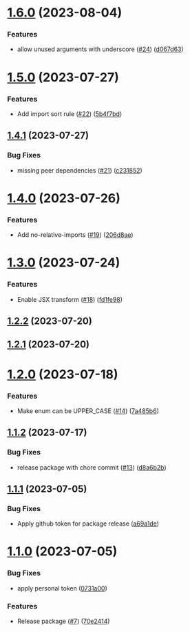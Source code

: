 # [1.6.0](https://github.com/propertyguru/eslint-config-pg/compare/v1.5.0...v1.6.0) (2023-08-04)


### Features

* allow unused arguments with underscore ([#24](https://github.com/propertyguru/eslint-config-pg/issues/24)) ([d067d63](https://github.com/propertyguru/eslint-config-pg/commit/d067d63617c36a5a3fd6aac450981a952518054d))

# [1.5.0](https://github.com/propertyguru/eslint-config-pg/compare/v1.4.1...v1.5.0) (2023-07-27)


### Features

* Add import sort rule ([#22](https://github.com/propertyguru/eslint-config-pg/issues/22)) ([5b4f7bd](https://github.com/propertyguru/eslint-config-pg/commit/5b4f7bdf7d06e9de0dcec5270d768908c3344ae4))

## [1.4.1](https://github.com/propertyguru/eslint-config-pg/compare/v1.4.0...v1.4.1) (2023-07-27)


### Bug Fixes

* missing peer dependencies ([#21](https://github.com/propertyguru/eslint-config-pg/issues/21)) ([c231852](https://github.com/propertyguru/eslint-config-pg/commit/c2318529efcf04b84908191713ce348577809a13))

# [1.4.0](https://github.com/propertyguru/eslint-config-pg/compare/v1.3.0...v1.4.0) (2023-07-26)


### Features

* Add no-relative-imports ([#19](https://github.com/propertyguru/eslint-config-pg/issues/19)) ([206d8ae](https://github.com/propertyguru/eslint-config-pg/commit/206d8ae1c4ec9e404ce54814e185727b890f50d5))

# [1.3.0](https://github.com/propertyguru/eslint-config-pg/compare/v1.2.2...v1.3.0) (2023-07-24)


### Features

* Enable JSX transform ([#18](https://github.com/propertyguru/eslint-config-pg/issues/18)) ([fd1fe98](https://github.com/propertyguru/eslint-config-pg/commit/fd1fe981e81310a964f3d0f6bdbee9c07f034c76))

## [1.2.2](https://github.com/propertyguru/eslint-config-pg/compare/v1.2.1...v1.2.2) (2023-07-20)

## [1.2.1](https://github.com/propertyguru/eslint-config-pg/compare/v1.2.0...v1.2.1) (2023-07-20)

# [1.2.0](https://github.com/propertyguru/eslint-config-pg/compare/v1.1.2...v1.2.0) (2023-07-18)


### Features

* Make enum can be UPPER_CASE ([#14](https://github.com/propertyguru/eslint-config-pg/issues/14)) ([7a485b6](https://github.com/propertyguru/eslint-config-pg/commit/7a485b6a95457c2613be74fbc32ee8c76896f1ed))

## [1.1.2](https://github.com/propertyguru/eslint-config-pg/compare/v1.1.1...v1.1.2) (2023-07-17)


### Bug Fixes

* release package with chore commit ([#13](https://github.com/propertyguru/eslint-config-pg/issues/13)) ([d8a6b2b](https://github.com/propertyguru/eslint-config-pg/commit/d8a6b2b0ac690c36f97404697d0119b840e3400a))

## [1.1.1](https://github.com/propertyguru/eslint-config-pg/compare/v1.1.0...v1.1.1) (2023-07-05)


### Bug Fixes

* Apply github token for package release ([a69a1de](https://github.com/propertyguru/eslint-config-pg/commit/a69a1de50af66f045429cf517ddf1c857f8115f8))

# [1.1.0](https://github.com/propertyguru/eslint-config-pg/compare/v1.0.3...v1.1.0) (2023-07-05)


### Bug Fixes

* apply personal token ([0731a00](https://github.com/propertyguru/eslint-config-pg/commit/0731a00b7ec8bdd830a538093508539b58b84b06))


### Features

* Release package ([#7](https://github.com/propertyguru/eslint-config-pg/issues/7)) ([70e2414](https://github.com/propertyguru/eslint-config-pg/commit/70e24143ba60db81440e71d2ccf0970a238f0bd4))
